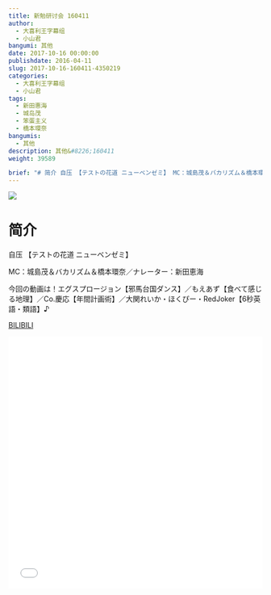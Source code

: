 ```yaml
---
title: 新勉研讨会 160411
author: 
  - 大喜利王字幕组
  - 小山君
bangumi: 其他
date: 2017-10-16 00:00:00
publishdate: 2016-04-11
slug: 2017-10-16-160411-4350219
categories: 
  - 大喜利王字幕组
  - 小山君
tags: 
  - 新田惠海
  - 城岛茂
  - 笨蛋主义
  - 橋本環奈
bangumis: 
  - 其他
description: 其他&#8226;160411
weight: 39589

brief: "# 简介 自压 【テストの花道 ニューベンゼミ】 MC：城島茂＆バカリズム＆橋本環奈／ナレーター：新田恵海 今回の動画は！エグスプロージョン【邪馬台国ダンス】／もえあず【食べて感じる地理】／Co.慶応【年間計画術】／大関れいか・ほくぴー・RedJoker【6秒英語・類語】♪"
---
```


![](https://i.imgur.com/aRAZNpd.jpg)

# 简介  
自压 【テストの花道 ニューベンゼミ】


MC：城島茂＆バカリズム＆橋本環奈／ナレーター：新田恵海


今回の動画は！エグスプロージョン【邪馬台国ダンス】／もえあず【食べて感じる地理】／Co.慶応【年間計画術】／大関れいか・ほくぴー・RedJoker【6秒英語・類語】♪




  [BILIBILI](https://www.bilibili.com/video/av4350219/)


<div class="vcontainer">  <iframe class='video' src="//www.bilibili.com/blackboard/player.html?aid=4350219" width="100%" height="500" frameborder="0" allowfullscreen="allowfullscreen"></iframe></div>
